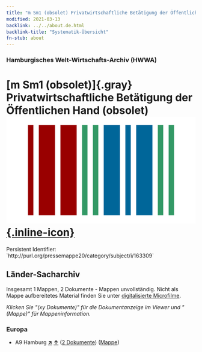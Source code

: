 ```yaml
---
title: "m Sm1 (obsolet) Privatwirtschaftliche Betätigung der Öffentlichen Hand (obsolet)"
modified: 2021-03-13
backlink: ../../about.de.html
backlink-title: "Systematik-Übersicht"
fn-stub: about
---
```


### Hamburgisches Welt-Wirtschafts-Archiv (HWWA)

# [m Sm1 (obsolet)]{.gray}&#8201; Privatwirtschaftliche Betätigung der Öffentlichen Hand (obsolet) &#160; [![Wikidata](/images/Wikidata-logo.svg "Wikidata"){.inline-icon}](http://www.wikidata.org/entity/Q104700251)

<div class="hint">Persistent Identifier: `http://purl.org/pressemappe20/category/subject/i/163309`</div>







## Länder-Sacharchiv




Insgesamt 1 Mappen, 2 Dokumente - Mappen unvollständig.
Nicht als Mappe aufbereitetes Material finden Sie unter [digitalisierte Microfilme](/film/h1_sh.de.html).

_Klicken Sie "(xy Dokumente)" für die Dokumentanzeige im Viewer und "(Mappe)" für Mappeninformation._




### Europa

- A9 Hamburg [**&nearr;**](../../../geo/i/140905/about.de.html "Hamburg (alle Mappen)") [**&uarr;**](../../../geo/about.de.html#A9 "Ländersystematik") (<a href="https://pm20.zbw.eu/iiifview/folder/sh/140905,163309" title="über: Hamburg : Privatwirtschaftliche Betätigung der Öffentlichen Hand (obsolet)" target="_blank">2 Dokumente</a>) ([Mappe](../../../../folder/sh/1409xx/140905/1633xx/163309/about.de.html))








